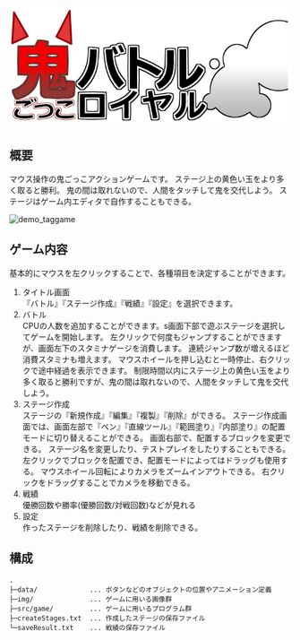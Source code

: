 ![title](img/title.png)
## 概要
マウス操作の鬼ごっこアクションゲームです。
ステージ上の黄色い玉をより多く取ると勝利。
鬼の間は取れないので、人間をタッチして鬼を交代しよう。
ステージはゲーム内エディタで自作することもできる。

![demo_taggame](https://user-images.githubusercontent.com/38200445/71121307-95295300-2221-11ea-830d-1f77f89bc4c9.gif)

## ゲーム内容
基本的にマウスを左クリックすることで、各種項目を決定することができます。
1. タイトル画面  
『バトル』『ステージ作成』『戦績』『設定』を選択できます。
2. バトル  
CPUの人数を追加することができます。s画面下部で遊ぶステージを選択してゲームを開始します。
左クリックで何度もジャンプすることができますが、画面左下のスタミナゲージを消費します。
連続ジャンプ数が増えるほど消費スタミナも増えます。
マウスホイールを押し込むと一時停止、右クリックで途中経過を表示できます。
制限時間以内にステージ上の黄色い玉をより多く取ると勝利ですが、鬼の間は取れないので、人間をタッチして鬼を交代しよう。
3. ステージ作成  
ステージの『新規作成』『編集』『複製』『削除』ができる。
ステージ作成画面では、画面左部で『ペン』『直線ツール』『範囲塗り』『内部塗り』の配置モードに切り替えることができる。
画面右部で、配置するブロックを変更できる。
ステージ名を変更したり、テストプレイをしたりすることもできる。
左クリックでブロックを配置でき、配置モードによってはドラッグも使用する。
マウスホイール回転によりカメラをズームインアウトできる。
右クリックをドラッグすることでカメラを移動できる。
4. 戦績  
優勝回数や勝率(優勝回数/対戦回数)などが見れる
5. 設定  
作ったステージを削除したり、戦績を削除できる。

## 構成
```
.
├─data/             ... ボタンなどのオブジェクトの位置やアニメーション定義
├─img/              ... ゲームに用いる画像群
├─src/game/         ... ゲームに用いるプログラム群
├─createStages.txt  ... 作成したステージの保存ファイル
└─saveResult.txt    ... 戦績の保存ファイル
```

